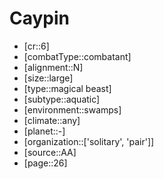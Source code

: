 
# Caypin

- [cr::6]
- [combatType::combatant]
- [alignment::N]
- [size::large]
- [type::magical beast]
- [subtype::aquatic]
- [environment::swamps]
- [climate::any]
- [planet::-]
- [organization::['solitary', 'pair']]
- [source::AA]
- [page::26]
